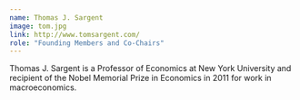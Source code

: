 ```yaml
---
name: Thomas J. Sargent
image: tom.jpg
link: http://www.tomsargent.com/
role: "Founding Members and Co-Chairs"
---
```

Thomas J. Sargent is a Professor of Economics at New York University and recipient of the Nobel Memorial Prize in Economics in 2011 for work in macroeconomics.